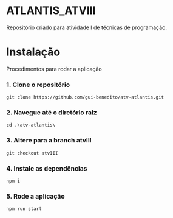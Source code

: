 # ATLANTIS_ATVIII
Repositório criado para atividade I de técnicas de programação.

<h1> Instalação </h1>
  Procedimentos para rodar a aplicação

<h3>1. Clone o repositório</h3>

    git clone https://github.com/gui-benedito/atv-atlantis.git

<h3>2. Navegue até o diretório raiz </h3>

    cd .\atv-atlantis\

<h3>3. Altere para a branch atvIII</h3>

    git checkout atvIII

<h3>4. Instale as dependências </h3>

    npm i

<h3>5. Rode a aplicação </h3>
    
    npm run start
